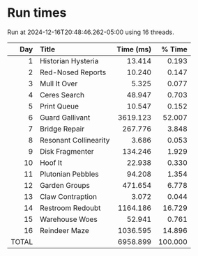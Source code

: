 # Run times

Run at 2024-12-16T20:48:46.262-05:00 using 16 threads.

|   Day | Title                          |       Time (ms) |          % Time |
| ----: | :----------------------------- | --------------: | --------------: |
|     1 | Historian Hysteria             |          13.414 |           0.193 |
|     2 | Red-Nosed Reports              |          10.240 |           0.147 |
|     3 | Mull It Over                   |           5.325 |           0.077 |
|     4 | Ceres Search                   |          48.947 |           0.703 |
|     5 | Print Queue                    |          10.547 |           0.152 |
|     6 | Guard Gallivant                |        3619.123 |          52.007 |
|     7 | Bridge Repair                  |         267.776 |           3.848 |
|     8 | Resonant Collinearity          |           3.686 |           0.053 |
|     9 | Disk Fragmenter                |         134.246 |           1.929 |
|    10 | Hoof It                        |          22.938 |           0.330 |
|    11 | Plutonian Pebbles              |          94.208 |           1.354 |
|    12 | Garden Groups                  |         471.654 |           6.778 |
|    13 | Claw Contraption               |           3.072 |           0.044 |
|    14 | Restroom Redoubt               |        1164.186 |          16.729 |
|    15 | Warehouse Woes                 |          52.941 |           0.761 |
|    16 | Reindeer Maze                  |        1036.595 |          14.896 |
|                                 TOTAL ||        6958.899 |         100.000 |